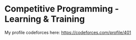 # Competitive Programming - Learning & Training
My profile codeforces here: https://codeforces.com/profile/401
